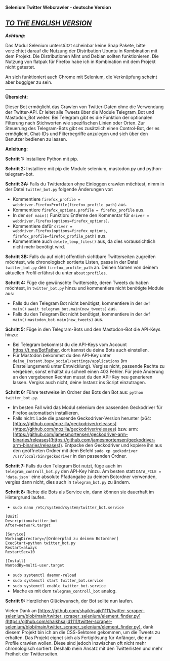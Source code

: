 **Selenium Twitter Webcrawler - deutsche Version**

 ***[TO THE ENGLISH VERSION](https://github.com/Sam4000der2/selenium_twitter_Webcrawler_en)***
---

***Achtung:***

Das Modul Selenium unterstützt scheinbar keine Snap Pakete, bitte verzichtet darauf die Nutzung der Distribution Ubuntu in Kombination mit dem Projekt. Die Distributionen Mint und Debian sollten funktionieren. Die Nutzung von flatpak für Firefox habe ich in Kombination mit dem Projekt nicht getestet.

An sich funktioniert auch Chrome mit Selenium, die Verknüpfung scheint aber buggiger zu sein.

---

**Übersicht:**

Dieser Bot ermöglicht das Crawlen von Twitter-Daten ohne die Verwendung der Twitter-API. Er leitet alle Tweets über die Module Telegram_Bot und Mastodon_Bot weiter. Bei Telegram gibt es die Funktion der optionalen Filterung nach Stichworten wie spezifischen Linien oder Orten. Zur Steuerung des Telegram-Bots gibt es zusätzlich einen Control-Bot, der es ermöglicht, Chat-IDs und Filterbegriffe anzulegen und sich über den Benutzer bedienen zu lassen.

**Anleitung:**

**Schritt 1:** Installiere Python mit pip.

**Schritt 2:** Installiere mit pip die Module selenium, mastodon.py und python-telegram-bot.

**Schritt 3A:** Falls du Twitterdaten ohne Einloggen crawlen möchtest, nimm in der Datei `twitter_bot.py` folgende Änderungen vor:

- Kommentiere `firefox_profile = webdriver.FirefoxProfile(firefox_profile_path)` aus.
- Kommentiere `firefox_options.profile = firefox_profile` aus.
- In der `def main()` Funktion: Entferne den Kommentar für `driver = webdriver.Firefox(options=firefox_options)`.
- Kommentiere dafür `driver = webdriver.Firefox(options=firefox_options, firefox_profile=firefox_profile_path)` aus.
- Kommentiere auch `delete_temp_files()` aus, da dies voraussichtlich nicht mehr benötigt wird.

**Schritt 3B:** Falls du auf nicht öffentlich sichtbare Twitterseiten zugreifen möchtest, wie chronologisch sortierte Listen, passe in der Datei `twitter_bot.py` den `firefox_profile_path` an. Deinen Namen von deinem aktuellen Profil erfährst du unter `about:profiles`.

**Schritt 4:** Füge die gewünschte Twitterseite, deren Tweets du haben möchtest, in `twitter_bot.py` hinzu und kommentiere nicht benötigte Module aus:

- Falls du den Telegram Bot nicht benötigst, kommentiere in der `def main()` `await telegram_bot.main(new_tweets)` aus.
- Falls du den Telegram Bot nicht benötigst, kommentiere in der `def main()` `mastodon_bot.main(new_tweets)` aus.

**Schritt 5:** Füge in den Telegram-Bots und den Mastodon-Bot die API-Keys hinzu:

- Bei Telegram bekommst du die API-Keys vom Account https://t.me/BotFather, dort kannst du deine Bots auch einstellen.
- Für Mastodon bekommst du den API-Key unter `deine_Instant.bspw_social/settings/applications` (im Einstellungsmenü unter Entwicklung). Vergiss nicht, passende Rechte zu vergeben, sonst erhältst du schnell einen 403 Fehler. Für jede Änderung an den vergebenen Rechten musst du den API-Key neu generieren lassen. Vergiss auch nicht, deine Instanz ins Script einzutragen.

**Schritt 6:** Führe testweise im Ordner des Bots den Bot aus: `python twitter_bot.py`.

- Im besten Fall wird das Modul selenium den passenden Geckodriver für Firefox automatisch installieren.
- Falls nicht: Lade die passende Geckodriver-Version herunter (x64: [https://github.com/mozilla/geckodriver/releases](https://github.com/mozilla/geckodriver/releases) bzw. arm: [https://github.com/jamesmortensen/geckodriver-arm-binaries/releases](https://github.com/jamesmortensen/geckodriver-arm-binaries/releases)). Entpacke den Geckodriver und kopiere ihn aus den geöffneten Ordner mit dem Befehl `sudo cp geckodriver /usr/local/bin/geckodriver` in den passenden Ordner.

**Schritt 7:** Falls du den Telegram Bot nutzt, füge auch im `telegram_controll_bot.py` den API-Key hinzu. Am besten statt `DATA_FILE = 'data.json'` eine absolute Pfadangabe zu deinem Botordner verwenden, vergiss dann nicht, dies auch in `telegram_bot.py` zu ändern.

**Schritt 8:** Richte die Bots als Service ein, dann können sie dauerhaft im Hintergrund laufen.

- `sudo nano /etc/systemd/system/twitter_bot.service`

```plaintext
[Unit]
Description=twitter_bot
After=network.target

[Service]
WorkingDirectory=/[Ordnerpfad zu deinem Botordner]
ExecStart=python twitter_bot.py
Restart=always
RestartSec=10

[Install]
WantedBy=multi-user.target
```

- `sudo systemctl daemon-reload`
- `sudo systemctl start twitter_bot.service`
- `sudo systemctl enable twitter_bot.service`
- Mache es mit dem `telegram_controll_bot` analog.

**Schritt 9:** Herzlichen Glückwunsch, der Bot sollte nun laufen.

Vielen Dank an [https://github.com/shaikhsajid1111/twitter-scraper-selenium/blob/main/twitter_scraper_selenium/element_finder.py](https://github.com/shaikhsajid1111/twitter-scraper-selenium/blob/main/twitter_scraper_selenium/element_finder.py), dank diesem Projekt bin ich an die CSS-Sektoren gekommen, um die Tweets zu erhalten. Das Projekt eignet sich als Fertiglösung für Anfänger, die nur Profile crawlen wollen. Diese sind jedoch inzwischen oft nicht mehr chronologisch sortiert. Deshalb mein Ansatz mit den Twitterlisten und mehr Freiheit der Twitterseiten.
